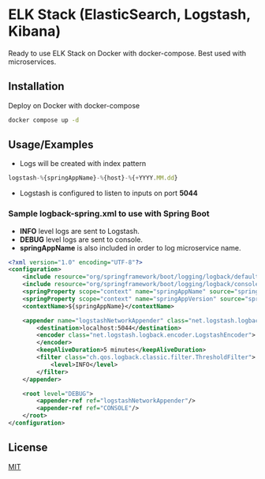 
# ELK Stack (ElasticSearch, Logstash, Kibana)

Ready to use ELK Stack on Docker with docker-compose.
Best used with microservices.



## Installation

Deploy on Docker with docker-compose

```bash
docker compose up -d
```
    
## Usage/Examples


* Logs will be created with index pattern 
```javascript
logstash-%{springAppName}-%{host}-%{+YYYY.MM.dd}
```
* Logstash is configured to listen to inputs on port **5044**

### Sample logback-spring.xml to use with Spring Boot

* **INFO** level logs are sent to Logstash.
* **DEBUG** level logs are sent to console.
* **springAppName** is also included in order to log microservice name.

```xml
<?xml version="1.0" encoding="UTF-8"?>
<configuration>
    <include resource="org/springframework/boot/logging/logback/defaults.xml"/>
    <include resource="org/springframework/boot/logging/logback/console-appender.xml"/>
    <springProperty scope="context" name="springAppName" source="spring.application.name"/>
    <springProperty scope="context" name="springAppVersion" source="spring.application.version"/>
    <contextName>${springAppName}</contextName>

    <appender name="logstashNetworkAppender" class="net.logstash.logback.appender.LogstashTcpSocketAppender">
        <destination>localhost:5044</destination>
        <encoder class="net.logstash.logback.encoder.LogstashEncoder">
        </encoder>
        <keepAliveDuration>5 minutes</keepAliveDuration>
        <filter class="ch.qos.logback.classic.filter.ThresholdFilter">
            <level>INFO</level>
        </filter>
    </appender>

    <root level="DEBUG">
        <appender-ref ref="logstashNetworkAppender"/>
        <appender-ref ref="CONSOLE"/>
    </root>
</configuration>
```


## License

[MIT](https://choosealicense.com/licenses/mit/)
